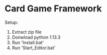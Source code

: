 # Card Game Framework
 
Setup:

1. Extract zip file
2. Donwload python 1.13.3
3. Run 'Install.bat'
4. Run 'Start_Editor.bat'